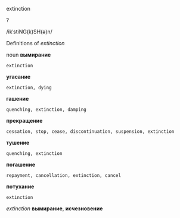 extinction

?

/ikˈstiNG(k)SH(ə)n/

Definitions of _extinction_

noun
**вымирание**

    extinction
**угасание**

    extinction, dying
**гашение**

    quenching, extinction, damping
**прекращение**

    cessation, stop, cease, discontinuation, suspension, extinction
**тушение**

    quenching, extinction
**погашение**

    repayment, cancellation, extinction, cancel
**потухание**

    extinction

_extinction_
**вымирание**, **исчезновение**